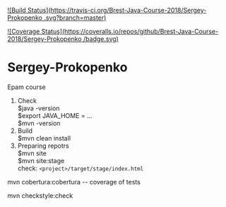 [![Build Status](https://travis-ci.org/Brest-Java-Course-2018/Sergey-Prokopenko 
.svg?branch=master)](https://travis-ci.org/Brest-Java-Course-2018/Sergey-Prokopenko)

[![Coverage Status](https://coveralls.io/repos/github/Brest-Java-Course-2018/Sergey-Prokopenko 
/badge.svg)](https://coveralls.io/github/Brest-Java-Course-2018/Sergey-Prokopenko 
)

# Sergey-Prokopenko
Epam course

1. Check      
    $java -version      
    $export JAVA_HOME = ...    
    $mvn -version    
2. Build    
    $mvn clean install    
3. Preparing repotrs  
    $mvn site  
    $mvn site:stage  
    check: ``<project>/target/stage/index.html``

mvn cobertura:cobertura -- coverage of tests

mvn checkstyle:check


